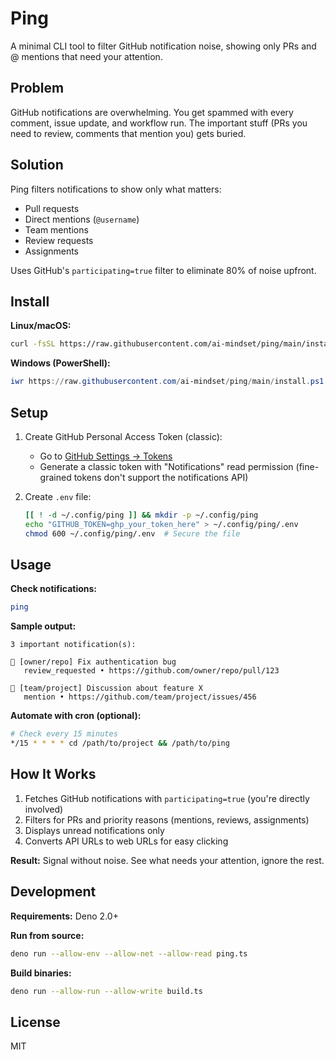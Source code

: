 # Ping

A minimal CLI tool to filter GitHub notification noise, showing only PRs and @ mentions that need your attention.

## Problem

GitHub notifications are overwhelming. You get spammed with every comment, issue update, and workflow run. The important stuff (PRs you need to review, comments that mention you) gets buried.

## Solution

Ping filters notifications to show only what matters:

- Pull requests
- Direct mentions (`@username`)
- Team mentions
- Review requests
- Assignments

Uses GitHub's `participating=true` filter to eliminate 80% of noise upfront.

## Install

**Linux/macOS:**

```bash
curl -fsSL https://raw.githubusercontent.com/ai-mindset/ping/main/install.sh | bash
```

**Windows (PowerShell):**

```powershell
iwr https://raw.githubusercontent.com/ai-mindset/ping/main/install.ps1 | iex
```

## Setup

1. Create GitHub Personal Access Token (classic):
   - Go to [GitHub Settings → Tokens](https://github.com/settings/tokens)
   - Generate a classic token with "Notifications" read permission (fine-grained tokens don't support the notifications API)

2. Create `.env` file:
   ```bash
   [[ ! -d ~/.config/ping ]] && mkdir -p ~/.config/ping
   echo "GITHUB_TOKEN=ghp_your_token_here" > ~/.config/ping/.env
   chmod 600 ~/.config/ping/.env  # Secure the file
   ```

## Usage

**Check notifications:**

```bash
ping
```

**Sample output:**

```
3 important notification(s):

🔄 [owner/repo] Fix authentication bug
   review_requested • https://github.com/owner/repo/pull/123

💬 [team/project] Discussion about feature X
   mention • https://github.com/team/project/issues/456
```

**Automate with cron (optional):**

```bash
# Check every 15 minutes
*/15 * * * * cd /path/to/project && /path/to/ping
```

## How It Works

1. Fetches GitHub notifications with `participating=true` (you're directly involved)
2. Filters for PRs and priority reasons (mentions, reviews, assignments)
3. Displays unread notifications only
4. Converts API URLs to web URLs for easy clicking

**Result:** Signal without noise. See what needs your attention, ignore the rest.

## Development

**Requirements:** Deno 2.0+

**Run from source:**

```bash
deno run --allow-env --allow-net --allow-read ping.ts
```

**Build binaries:**

```bash
deno run --allow-run --allow-write build.ts
```

## License

MIT
